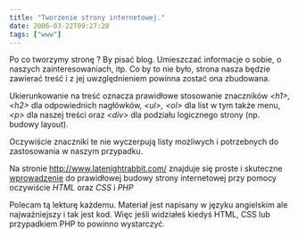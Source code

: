 ```yaml
---
title: "Tworzenie strony internetowej."
date: 2006-03-22T09:27:20
tags: ["www"]
---
```

<html><body><p>Po co tworzymy stronę ? By pisać blog. Umieszczać informacje o sobie, o naszych zainteresowaniach, itp. Co by to nie było, strona nasza będzie zawierać treść i z jej uwzględnieniem powinna zostać ona zbudowana.


Ukierunkowanie na treść oznacza prawidłowe stosowanie znaczników <em>&lt;h1&gt;, &lt;h2&gt;</em> dla odpowiednich nagłówków, <em>&lt;ul&gt;, &lt;ol&gt;</em> dla list w tym także menu, <em>&lt;p&gt;</em> dla naszej treści oraz <em>&lt;div&gt;</em> dla podziału logicznego strony (np. budowy layout).



Oczywiście znaczniki te nie wyczerpują listy możliwych i potrzebnych do zastosowania w naszym przypadku.



Na stronie <a href="http://www.latenightrabbit.com/">http://www.latenightrabbit.com/</a> znajduje się proste i skuteczne <a href="http://www.latenightrabbit.com/simple-organism/">wprowadzenie</a> do prawidłowej budowy strony internetowej przy pomocy oczywiście <em>HTML</em> oraz <em>CSS</em> i <em>PHP</em>



Polecam tą lekturę każdemu. Materiał jest napisany w języku angielskim ale najważniejszy i tak jest kod. Więc jeśli widziałeś kiedyś HTML, CSS lub przypadkiem PHP to powinno wystarczyć.

</p></body></html>
